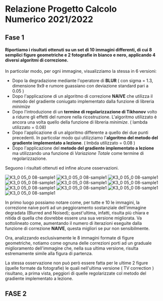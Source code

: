 # Relazione Progetto Calcolo Numerico 2021/2022


## Fase 1

#### Riportiamo i risultati ottenuti su un set di 10 immagini differenti, di cui 8 semplici figure geometriche e 2 fotografie in bianco e nero, applicando 4 diversi algoritmi di correzione.
In particolar modo, per ogni immagine, visualizziamo la stessa in 6 versioni:
- Dopo la degradazione mediante l'operatore di **BLUR** ( con sigma = 1.3, dimensione 9x9 e rumore guassiano con deviazione standard pari a 0.05 ) 
- Dopo l'applicazione di un algoritmo di correzione **NAIVE** che utilizza il metodo del gradiente coniugato implementato dalla funzione di libreria *minimize*
- Dopo l'introduzione di un **termine di regolarizzazione di Tikhonov** volto a ridurre gli effetti del rumore nella ricostruzione. 
L'algoritmo utilizzato è ancora una volta quello della funzione di libreria *minimize*. ( lambda utilizzato = 0.08) 
- Dopo l'applicazione di un algoritmo differente a quello dei due punti precedenti. In particolar modo qui utilizziamo l'**algoritmo del metodo del gradiente implementato a lezione**. ( lmbda utilizzato = 0.08 ) 
- Dopo l'applicazione del **metodo del gradiente implementato a lezione** ma utilizzando una funzione di *Variazione Totale* come termine di regolarizzazione.

Seguono i risultati ottenuti ed infine alcune osservazioni.

![K3_0 05_0 08-sample1](/tests/plots/K3_0.05_0.08-sample1.png)
![K3_0 05_0 08-sample1](/tests/plots/K3_0.05_0.08-sample2.png)
![K3_0 05_0 08-sample1](/tests/plots/K3_0.05_0.08-sample3.png)
![K3_0 05_0 08-sample1](/tests/plots/K3_0.05_0.08-sample4.png)
![K3_0 05_0 08-sample1](/tests/plots/K3_0.05_0.08-sample5.png)
![K3_0 05_0 08-sample1](/tests/plots/K3_0.05_0.08-sample6.png)
![K3_0 05_0 08-sample1](/tests/plots/K3_0.05_0.08-sample7.png)
![K3_0 05_0 08-sample1](/tests/plots/K3_0.05_0.08-sample8.png)
![K3_0 05_0 08-sample1](/tests/plots/K3_0.05_0.08-sample9.png)
![K3_0 05_0 08-sample1](/tests/plots/K3_0.05_0.08-sample10.png)


In primo luogo possiamo notare come, per tutte e 10 le immagini, la correzione naive porti ad un peggioramento sostanziale dell'immagine degradata (Blurred and Noised); 
quest'ultima, infatti, risulta più chiara e nitida di quella che dovrebbe essere una sua versione migliorata.
Va sottolineato come, aumentando il numero di iterazioni eseguite dalla funzione di correzione **NAIVE**, questa migliori se pur non sensibilmente.

Ora, analizzando esclusivamente le 8 immagini formate di figure geometriche, notiamo come ognuna delle correzioni
porti ad un graduale miglioramento dell'immagine che, nella sua ultima versione, risulta estremamente simile alla figura di partenza.

La stessa osservazione non può però essere fatta per le ultime 2 figure (quelle formate da fotografie) le quali nell'ultima versione ( TV correction )
risultano, a prima vista, peggiori di quelle regolarizzate col metodo del gradiente implementato a lezione.

## FASE 2 

